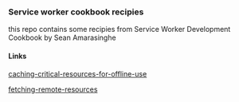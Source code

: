 ### Service worker cookbook recipies

this repo contains some recipies from Service Worker Development Cookbook by Sean Amarasinghe

#### Links

[caching-critical-resources-for-offline-use](https://notauserx.github.io/service-workers/accessing-offline-content/caching-critical-resources-for-offline-use/)

[fetching-remote-resources](https://notauserx.github.io/service-workers/fetching-remote-resources/)